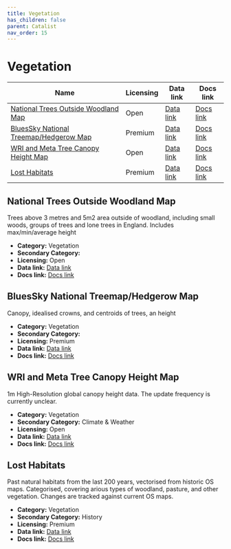 ```yaml
---
title: Vegetation
has_children: false
parent: Catalist
nav_order: 15
---
```


# Vegetation

| Name                                                                              | Licensing | Data link                                                                                                 | Docs link                                                                                           |
| --------------------------------------------------------------------------------- | --------- | --------------------------------------------------------------------------------------------------------- | --------------------------------------------------------------------------------------------------- |
| [National Trees Outside Woodland Map](#national-trees-outside-woodland-map)       | Open      | [Data link](https://data-forestry.opendata.arcgis.com/documents/01667a77c65f4fd9aaf6a45279373a25/explore) | [Docs link](https://www.forestresearch.gov.uk/tools-and-resources/fthr/trees-outside-woodland-map/) |
| [BluesSky National Treemap/Hedgerow Map](#bluessky-national-treemap/hedgerow-map) | Premium   | [Data link](https://www.blueskymapshop.com/maps/ntm-v2?x=531566&y=180144&z=3&w=1000&h=1000&f=&p=[]&m=)    | [Docs link](https://bluesky-world.com/ntm/)                                                         |
| [WRI and Meta Tree Canopy Height Map](#wri-and-meta-tree-canopy-height-map)       | Open      | [Data link](https://registry.opendata.aws/dataforgood-fb-forests/)                                        | [Docs link](https://github.com/facebookresearch/HighResCanopyHeight)                                |
| [Lost Habitats](#lost-habitats)                                                   | Premium   | [Data link](https://www.archai.io/contact)                                                                | [Docs link](https://www.archai.io/historichabitats)                                                 |

## National Trees Outside Woodland Map

Trees above 3 metres and 5m2 area outside of woodland, including small woods, groups of trees and lone trees in England. Includes max/min/average height

- **Category:** Vegetation
- **Secondary Category:** 
- **Licensing:** Open
- **Data link:** [Data link](https://data-forestry.opendata.arcgis.com/documents/01667a77c65f4fd9aaf6a45279373a25/explore)
- **Docs link:** [Docs link](https://www.forestresearch.gov.uk/tools-and-resources/fthr/trees-outside-woodland-map/)



## BluesSky National Treemap/Hedgerow Map

Canopy, idealised crowns, and centroids of trees, an height

- **Category:** Vegetation
- **Secondary Category:** 
- **Licensing:** Premium
- **Data link:** [Data link](https://www.blueskymapshop.com/maps/ntm-v2?x=531566&y=180144&z=3&w=1000&h=1000&f=&p=[]&m=)
- **Docs link:** [Docs link](https://bluesky-world.com/ntm/)



## WRI and Meta Tree Canopy Height Map

1m High-Resolution global canopy height data. The update frequency is currently unclear.

- **Category:** Vegetation
- **Secondary Category:** Climate & Weather
- **Licensing:** Open
- **Data link:** [Data link](https://registry.opendata.aws/dataforgood-fb-forests/)
- **Docs link:** [Docs link](https://github.com/facebookresearch/HighResCanopyHeight)



## Lost Habitats

Past natural habitats from the last 200 years, vectorised from historic OS maps. Categorised, covering arious types of woodland, pasture, and other vegetation. Changes are tracked against current OS maps.

- **Category:** Vegetation
- **Secondary Category:** History
- **Licensing:** Premium
- **Data link:** [Data link](https://www.archai.io/contact)
- **Docs link:** [Docs link](https://www.archai.io/historichabitats)
